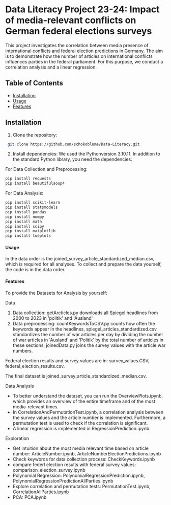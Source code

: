 # Data Literacy Project 23-24: Impact of media-relevant conflicts on German federal elections surveys

This project investigates the correlation between media presence of international conflicts and federal election predictions in Germany. The aim is to demonstrate how the number of articles on international conflicts influences parties in the federal parliament. For this purpose, we conduct a correlation analysis and a linear regression.

## Table of Contents
- [Installation](#installation)
- [Usage](#usage)
- [Features](#features)


## Installation
1. Clone the repository:
```bash
 git clone https://github.com/schokoblume/Data-Literacy.git
```

2. Install dependencies:
We used the Pythonversion 3.10.11. In addition to the standard Python library, you need the dependencies:

For Data Collection and Preprocessing:
```bash
pip install requests
pip install beautifulsoup4
 ```

For Data Analysis:
```bash
pip install scikit-learn
pip install statsmodels
pip install pandas
pip install numpy 
pip install math
pip install scipy
pip install matplotlib
pip install tueplots
```

#### Usage

In the data order is the joined_survey_article_standardized_median.csv, which is required for all analyses.
To collect and prepare the data yourself, the code is in the data order.

#### Features
To provide the Datasets for Analysis by yourself: 

Data 
1. Data collection: getArcticles.py downloads all Spiegel headlines from 2000 to 2023 in 'politik' and 'Ausland'
2. Data preprocessing: countKeywordsToCSV.py counts how often the keywords appear in the headlines, spiegel_articles_standardized.csv standardizes the number of war articles per day by dividing the number of war articles in 'Ausland' and 'Politik' by the total number of articles in these sections, joinedData.py joins the survey values with the article war numbers.

Federal election results and survey values are in: survey_values.CSV, federal_election_results.csv.

The final dataset is joined_survey_article_standardized_median.csv.

Data Analysis
- To better understand the dataset, you can run the OverviewPlots.ipynb, which provides an overview of the entire timeframe and of the most media-relevant times.
- In CorrelationAndPermutationTest.ipynb, a correlation analysis between the survey values and the article number is implemented. Furthermore, a permutation test is used to check if the correlation is significant.
- A linear regression is implemented in RegressionPrediction.ipynb.

Exploration
- Get intuition about the most media relevant time based on article number: ArticleNumber.ipynb, ArticleNumberElectionPredictions.ipynb
- Check keywords for data collection process: CheckKeywords.ipynb
- compare federl election results with federal survey values: comparison_election_survey.ipynb
- Polynomial Regression: PolynomialRegressionPrediction.ipynb, PolynomialRegressionPredictionAllParties.ipynb
- Explore correlation and permutation tests: PermutationTest.ipynb, CorrelationAllParties.ipynb
- PCA: PCA.ipynb



